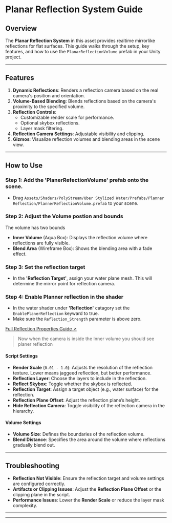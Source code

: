 # Planar Reflection System Guide

## Overview

The **Planar Reflection System** in this asset provides realtime mirrorlike reflections for flat surfaces. This guide walks through the setup, key features, and how to use the `PlanarReflectionVolume` prefab in your Unity project.

---

## Features

1. **Dynamic Reflections**: Renders a reflection camera based on the real camera's position and orientation.
2. **Volume-Based Blending**: Blends reflections based on the camera's proximity to the specified volume.
3. **Reflection Controls**:
   - Customizable render scale for performance.
   - Optional skybox reflections.
   - Layer mask filtering.
4. **Reflection Camera Settings**: Adjustable visibility and clipping.
5. **Gizmos**: Visualize reflection volumes and blending areas in the scene view.

---

## How to Use

### Step 1: Add the 'PlanerRefectionVolume' prefab onto the scene.

- Drag `Assets/Shaders/PolyStream/Uber Stylized Water/Prefabs/Planner Reflection/PlannerReflectionVolume.prefab` to your scene.

### Step 2: Adjust the Volume postion and bounds

The volume has two bounds

- **Inner Volume** (Aqua Box): Displays the reflection volume where reflections are fully visible.
- **Blend Area** (Wireframe Box): Shows the blending area with a fade effect.

### Step 3: Set the reflection target

- In the **'Reflection Target'**, assign your water plane mesh. This will determine the mirror point for reflection camera.

### Step 4: Enable Planner reflection in the shader
- In the water shader under **'Reflection'** catagory set the `EnablePlanerReflection` keyward to true.
- Make sure the `Reflection_Strength` parameter is above zero.

[Full Reflection Properties Guide ↗](https://)

> Now when the camera is inside the Inner volume you should see planer reflection

#### **Script Settings**

- **Render Scale** (`0.01 - 1.0`): Adjusts the resolution of the reflection texture. Lower means jaggeed reflection, but better performance.
- **Reflection Layer**: Choose the layers to include in the reflection.
- **Reflect Skybox**: Toggle whether the skybox is reflected.
- **Reflection Target**: Assign a target object (e.g., water surface) for the reflection.
- **Reflection Plane Offset**: Adjust the reflection plane’s height.
- **Hide Reflection Camera**: Toggle visibility of the reflection camera in the hierarchy.

#### **Volume Settings**

- **Volume Size**: Defines the boundaries of the reflection volume.
- **Blend Distance**: Specifies the area around the volume where reflections gradually blend out.

---

## Troubleshooting

- **Reflection Not Visible**: Ensure the reflection target and volume settings are configured correctly.
- **Artifacts or Clipping Issues**: Adjust the **Reflection Plane Offset** or the clipping plane in the script.
- **Performance Issues**: Lower the **Render Scale** or reduce the layer mask complexity.

---


---
